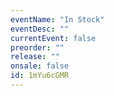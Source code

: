 ```yaml
---
eventName: "In Stock"
eventDesc: ""
currentEvent: false
preorder: ""
release: ""
onsale: false
id: 1mYu6cGMR
---
```

